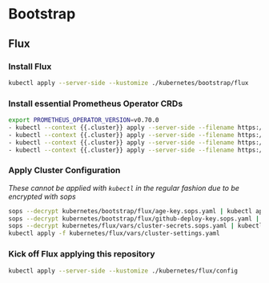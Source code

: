 # Bootstrap

## Flux

### Install Flux

```sh
kubectl apply --server-side --kustomize ./kubernetes/bootstrap/flux
```

### Install essential Prometheus Operator CRDs

```sh
export PROMETHEUS_OPERATOR_VERSION=v0.70.0
- kubectl --context {{.cluster}} apply --server-side --filename https://raw.githubusercontent.com/prometheus-operator/prometheus-operator/{{.PROMETHEUS_OPERATOR_VERSION}}/example/prometheus-operator-crd/monitoring.coreos.com_podmonitors.yaml
- kubectl --context {{.cluster}} apply --server-side --filename https://raw.githubusercontent.com/prometheus-operator/prometheus-operator/{{.PROMETHEUS_OPERATOR_VERSION}}/example/prometheus-operator-crd/monitoring.coreos.com_prometheusrules.yaml
- kubectl --context {{.cluster}} apply --server-side --filename https://raw.githubusercontent.com/prometheus-operator/prometheus-operator/{{.PROMETHEUS_OPERATOR_VERSION}}/example/prometheus-operator-crd/monitoring.coreos.com_scrapeconfigs.yaml
- kubectl --context {{.cluster}} apply --server-side --filename https://raw.githubusercontent.com/prometheus-operator/prometheus-operator/{{.PROMETHEUS_OPERATOR_VERSION}}/example/prometheus-operator-crd/monitoring.coreos.com_servicemonitors.yaml
```

### Apply Cluster Configuration

_These cannot be applied with `kubectl` in the regular fashion due to be encrypted with sops_

```sh
sops --decrypt kubernetes/bootstrap/flux/age-key.sops.yaml | kubectl apply -f -
sops --decrypt kubernetes/bootstrap/flux/github-deploy-key.sops.yaml | kubectl apply -f -
sops --decrypt kubernetes/flux/vars/cluster-secrets.sops.yaml | kubectl apply -f -
kubectl apply -f kubernetes/flux/vars/cluster-settings.yaml
```

### Kick off Flux applying this repository

```sh
kubectl apply --server-side --kustomize ./kubernetes/flux/config
```
